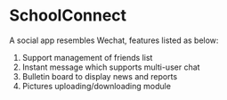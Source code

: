 # SchoolConnect
A social app resembles Wechat, features listed as below:

1) Support management of friends list
2) Instant message which supports multi-user chat 
3) Bulletin board to display news and reports
4) Pictures uploading/downloading module

